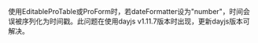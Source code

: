 使用EditableProTable或ProForm时，若dateFormatter设为"number"，时间会误被序列化为时间戳。此问题在使用dayjs v1.11.7版本时出现，更新dayjs版本可解决。
